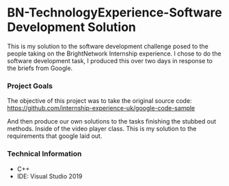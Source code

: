 # BN-TechnologyExperience-Software Development Solution
This is my solution to the software development challenge posed to the people taking on the BrightNetwork Internship experience. 
I chose to do the software development task, I produced this over two days in response to the briefs from Google. 

### Project Goals

The objective of this project was to take the original source code: 
https://github.com/internship-experience-uk/google-code-sample

And then produce our own solutions to the tasks finishing the stubbed out methods. Inside of the video player class. 
This is my solution to the requirements that google laid out.

### Technical Information 
- C++
- IDE: Visual Studio 2019
  

